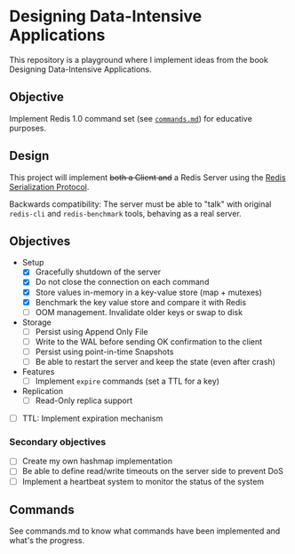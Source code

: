 # Designing Data-Intensive Applications

This repository is a playground where I implement ideas from the book Designing Data-Intensive Applications.

## Objective

Implement Redis 1.0 command set (see [`commands.md`](https://github.com/jan-carreras/ddia/blob/master/commands.md))
for educative purposes.


## Design

This project will implement ~~both a Client and~~ a Redis Server using the
[Redis Serialization Protocol](https://redis.io/docs/reference/protocol-spec/).

Backwards compatibility: The server must be able to "talk" with original `redis-cli` and `redis-benchmark` tools,
behaving as a real server.


## Objectives

* Setup
    * [x] Gracefully shutdown of the server
    * [x] Do not close the connection on each command
    * [x] Store values in-memory in a key-value store (map + mutexes)
    * [x] Benchmark the key value store and compare it with Redis
    * [ ] OOM management. Invalidate older keys or swap to disk
* Storage
    * [ ] Persist using Append Only File
    * [ ] Write to the WAL before sending OK confirmation to the client
    * [ ] Persist using point-in-time Snapshots
    * [ ] Be able to restart the server and keep the state (even after crash)
* Features
    * [ ] Implement `expire` commands (set a TTL for a key)
* Replication
    * [ ] Read-Only replica support
* [ ] TTL: Implement expiration mechanism

### Secondary objectives

* [ ] Create my own hashmap implementation
* [ ] Be able to define read/write timeouts on the server side to prevent DoS
* [ ] Implement a heartbeat system to monitor the status of the system

## Commands

See commands.md to know what commands have been implemented and what's the progress.
